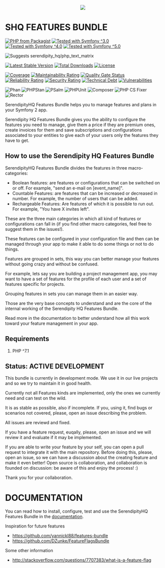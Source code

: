 <p align="center">
    <a href="http://www.serendipityhq.com" target="_blank">
        <img src="http://www.serendipityhq.com/assets/open-source-projects/Logo-SerendipityHQ-Icon-Text-Purple.png">
    </a>
</p>

SHQ FEATURES BUNDLE
===================

[![PHP from Packagist](https://img.shields.io/packagist/php-v/serendipity_hq/features-bundle?color=%238892BF)](https://packagist.org/packages/serendipity_hq/features-bundle)
[![Tested with Symfony ^3.0](https://img.shields.io/badge/Symfony-%5E3.0-333)](https://github.com/Aerendir/bundle-features/actions)
[![Tested with Symfony ^4.0](https://img.shields.io/badge/Symfony-%5E4.0-333)](https://github.com/Aerendir/bundle-features/actions)
[![Tested with Symfony ^5.0](https://img.shields.io/badge/Symfony-%5E5.0-333)](https://github.com/Aerendir/bundle-features/actions)

![Suggests serendipity_hq/php_text_matrix](https://img.shields.io/badge/Suggests-serendipity__hq%2Fphp__text__matrix-8892BF)

[![Latest Stable Version](https://poser.pugx.org/serendipity_hq/features-bundle/v/stable.png)](https://packagist.org/packages/serendipity_hq/features-bundle)
[![Total Downloads](https://poser.pugx.org/serendipity_hq/features-bundle/downloads.svg)](https://packagist.org/packages/serendipity_hq/features-bundle)
[![License](https://poser.pugx.org/serendipity_hq/features-bundle/license.svg)](https://packagist.org/packages/serendipity_hq/features-bundle)

[![Coverage](https://sonarcloud.io/api/project_badges/measure?project=Aerendir_bundle-features&metric=coverage)](https://sonarcloud.io/dashboard?id=Aerendir_bundle-features)
[![Maintainability Rating](https://sonarcloud.io/api/project_badges/measure?project=Aerendir_bundle-features&metric=sqale_rating)](https://sonarcloud.io/dashboard?id=Aerendir_bundle-features)
[![Quality Gate Status](https://sonarcloud.io/api/project_badges/measure?project=Aerendir_bundle-features&metric=alert_status)](https://sonarcloud.io/dashboard?id=Aerendir_bundle-features)
[![Reliability Rating](https://sonarcloud.io/api/project_badges/measure?project=Aerendir_bundle-features&metric=reliability_rating)](https://sonarcloud.io/dashboard?id=Aerendir_bundle-features)
[![Security Rating](https://sonarcloud.io/api/project_badges/measure?project=Aerendir_bundle-features&metric=security_rating)](https://sonarcloud.io/dashboard?id=Aerendir_bundle-features)
[![Technical Debt](https://sonarcloud.io/api/project_badges/measure?project=Aerendir_bundle-features&metric=sqale_index)](https://sonarcloud.io/dashboard?id=Aerendir_bundle-features)
[![Vulnerabilities](https://sonarcloud.io/api/project_badges/measure?project=Aerendir_bundle-features&metric=vulnerabilities)](https://sonarcloud.io/dashboard?id=Aerendir_bundle-features)

![Phan](https://github.com/Aerendir/bundle-features/workflows/Phan/badge.svg)
![PHPStan](https://github.com/Aerendir/bundle-features/workflows/PHPStan/badge.svg)
![PSalm](https://github.com/Aerendir/bundle-features/workflows/PSalm/badge.svg)
![PHPUnit](https://github.com/Aerendir/bundle-features/workflows/PHPunit/badge.svg)
![Composer](https://github.com/Aerendir/bundle-features/workflows/Composer/badge.svg)
![PHP CS Fixer](https://github.com/Aerendir/bundle-features/workflows/PHP%20CS%20Fixer/badge.svg)
![Rector](https://github.com/Aerendir/bundle-features/workflows/Rector/badge.svg)

SerendipityHQ Features Bundle helps you to manage features and plans in your Symfony 2 app.

Serendipity HQ Features Bundle gives you the ability to configure the features you need to manage, give them a price if they are premium ones, create invoices for them and save subscriptions and configurations associated to your entities to give each of your users only the features they have to get.

How to use the Serendipity HQ Features Bundle
---------------------------------------------

SerendipityHQ Features Bundle divides the features in three macro-categories:

- Boolean features: are features or configurations that can be switched on or off. For example, "send an e-mail on [event_name]".
- Countable Features: are features that can be increased or decreased in number. For example, the number of users that can be added.
- Rechargeable Features: Are features of which it is possible to run out. For example, "You have X invites left".

These are the three main categories in which all kind of features or configurations can fall in (if you find other macro categories, feel free to suggest them in the issues!).

These features can be configured in your configuration file and then can be managed through your app to make it able to do some things or not to do things.

Features are grouped in sets, this way you can better manage your features without going crazy and without be confused.

For example, lets say you are building a project management app, you may want to have a set of features for the profile of each user and a set of features specific for projects.

Grouping features in sets you can manage them in an easier way.

Those are the very base concepts to understand and are the core of the internal working of the Serendipity HQ Features Bundle.

Read more in the documentation to better understand how all this work toward your feature management in your app.

Requirements
------------

1. PHP ^7.1

Status: ACTIVE DEVELOPMENT
--------------------------

This bundle is currently in development mode. We use it in our live projects and so we try to maintain it in good health.

Currently not all Features kinds are implemented, only the ones we currently need and can test on the wild.

It is as stable as possible, also if incomplete. If you, using it, find bugs or scenarios not covered, please, open an issue describing the problem.

All issues are reviewd and fixed.

If you have a feature request, euqally, please, open an issue and we will review it and evaluate if it may be implemented.

If you are able to write your feature by your self, you can open a pull request to integrate it with the main repository. Before doing this, please, open an issue, so we can have a discussion about the creating feature and make it even better! Open source is collaboration, and collaboration is founded on discussion: be aware of this and enjoy the process! :)

Thank you for your collaboration.

DOCUMENTATION
=============

You can read how to install, configure, test and use the SerendipityHQ Features Bundle in the [documentation](src/Resources/docs/Index.md).

Inspiration for future features

- https://github.com/yannickl88/features-bundle
- https://github.com/DZunke/FeatureFlagsBundle

Some other information

- http://stackoverflow.com/questions/7707383/what-is-a-feature-flag
